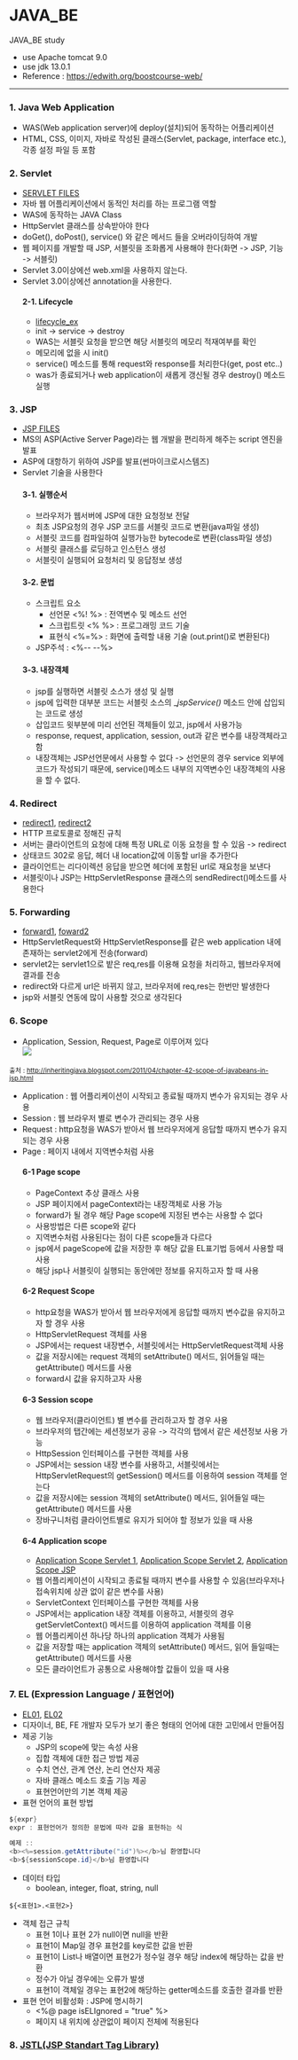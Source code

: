 # JAVA_BE
JAVA_BE study
- use Apache tomcat 9.0
- use jdk 13.0.1
- Reference : https://edwith.org/boostcourse-web/

---
### 1. Java Web Application
  - WAS(Web application server)에 deploy(설치)되어 동작하는 어플리케이션
  - HTML, CSS, 이미지, 자바로 작성된 클래스(Servlet, package, interface etc.), 각종 설정 파일 등 포함

### 2. Servlet 
  - [SERVLET FILES](/exam31/src/exam/)  
  - 자바 웹 어플리케이션에서 동적인 처리를 하는 프로그램 역할
  - WAS에 동작하는 JAVA Class
  - HttpServlet 클래스를 상속받아야 한다
  - doGet(), doPost(), service() 와 같은 메서드 들을 오버라이딩하여 개발
  - 웹 페이지를 개발할 때 JSP, 서블릿을 조화롭게 사용해야 한다(화면 -> JSP, 기능 -> 서블릿)
  - Servlet 3.0이상에선 web.xml을 사용하지 않는다.
  - Servlet 3.0이상에선 annotation을 사용한다.  
    #### 2-1. Lifecycle 
    - [lifecycle_ex](/exam31/src/exam/LifeCycleServelet.java)  
    - init -> service -> destroy
    - WAS는 서블릿 요청을 받으면 해당 서블릿의 메모리 적재여부를 확인
    - 메모리에 없을 시 init()
    - service() 메소드를 통해 request와 response를 처리한다(get, post etc..)
    - was가 종료되거나 web application이 새롭게 갱신될 경우 destroy() 메소드 실행

### 3. JSP 
  - [JSP FILES](/exam31/WebContent/)  
  - MS의 ASP(Active Server Page)라는 웹 개발을 편리하게 해주는 script 엔진을 발표
  - ASP에 대항하기 위하여 JSP를 발표(썬마이크로시스템즈)
  - Servlet 기술을 사용한다
    #### 3-1. 실행순서
    - 브라우저가 웹서버에 JSP에 대한 요청정보 전달
    - 최초 JSP요청의 경우 JSP 코드를 서블릿 코드로 변환(java파일 생성)
    - 서블릿 코드를 컴파일하여 실행가능한 bytecode로 변환(class파일 생성)
    - 서블릿 클래스를 로딩하고 인스턴스 생성
    - 서블릿이 실행되어 요청처리 및 응답정보 생성
    #### 3-2. 문법
    - 스크립트 요소
      - 선언문 <%! %> : 전역변수 및 메소드 선언
      - 스크립트릿 <% %> : 프로그래밍 코드 기술
      - 표현식 <%=%> : 화면에 출력할 내용 기술 (out.print()로 변환된다)
    - JSP주석 : <%-- --%>
    #### 3-3. 내장객체
    - jsp를 실행하면 서블릿 소스가 생성 및 실행
    - jsp에 입력한 대부분 코드는 서블릿 소스의 __jspService()_ 메소드 안에 삽입되는 코드로 생성
    - 삽입코드 윗부분에 미리 선언된 객체들이 있고, jsp에서 사용가능
    - response, request, application, session, out과 같은 변수를 내장객체라고 함
    - 내장객체는 JSP선언문에서 사용할 수 없다 -> 선언문의 경우 service 외부에 코드가 작성되기 때문에, service()메소드 내부의 지역변수인 내장객체의 사용을 할 수 없다.

### 4. Redirect 
  - [redirect1](/exam31/WebContent/redirect01.jsp), [redirect2](/exam31/WebContent/redirect02.jsp)  
  - HTTP 프로토콜로 정해진 규칙
  - 서버는 클라이언트의 요청에 대해 특정 URL로 이동 요청을 할 수 있음 -> redirect
  - 상태코드 302로 응답, 헤더 내 location값에 이동할 url을 추가한다
  - 클라이언트는 리다이렉션 응답을 받으면 헤더에 포함된 url로 재요청을 보낸다
  - 서블릿이나 JSP는 HttpServletResponse 클래스의 sendRedirect()메소드를 사용한다

### 5. Forwarding
  - [forward1](/exam31/src/exam/frontservelet.java), [foward2](/exam31/src/exam/nextservelet.java)
  - HttpServletRequest와 HttpServletResponse를 같은 web application 내에 존재하는 servlet2에게 전송(forward)
  - servlet2는 servlet1으로 밭은 req,res를 이용해 요청을 처리하고, 웹브라우저에 결과를 전송
  - redirect와 다르게 url은 바뀌지 않고, 브라우저에 req,res는 한번만 발생한다
  - jsp와 서블릿 연동에 많이 사용할 것으로 생각된다

### 6. Scope
- Application, Session, Request, Page로 이루어져 있다  
![](http://1.bp.blogspot.com/-I9TZP5Q8wUQ/Taap2IYwyhI/AAAAAAAAAOg/68E71KBizEM/s400/scope.bmp)

<sub> 출처 : http://inheritingjava.blogspot.com/2011/04/chapter-42-scope-of-javabeans-in-jsp.html </sub>
- Application : 웹 어플리케이션이 시작되고 종료될 때까지 변수가 유지되는 경우 사용
- Session : 웹 브라우저 별로 변수가 관리되는 경우 사용
- Request : http요청을 WAS가 받아서 웹 브라우저에게 응답할 때까지 변수가 유지되는 경우 사용
-   Page : 페이지 내에서 지역변수처럼 사용
	#### 6-1 Page scope
	- PageContext 추상 클래스 사용
	- JSP 페이지에서 pageContext라는 내장객체로 사용 가능
	- forward가 될 경우 해당 Page scope에 지정된 변수는 사용할 수 없다
	- 사용방법은 다른 scope와 같다
	- 지역변수처럼 사용된다는 점이 다른 scope들과 다르다
	- jsp에서 pageScope에 값을 저장한 후 해당 값을 EL표기법 등에서 사용할 때 사용
	- 해당 jsp나 서블릿이 실행되는 동안에만 정보를 유지하고자 할 때 사용
	#### 6-2 Request Scope
	- http요청을 WAS가 받아서 웹 브라우저에게 응답할 때까지 변수값을 유지하고자 할 경우 사용
	- HttpServletRequest 객체를 사용
	- JSP에서는 request 내장변수, 서블릿에서는 HttpServletRequest객체 사용
	- 값을 저장시에는 request 객체의 setAttribute() 메서드, 읽어들일 때는 getAttribute() 메서드를 사용
	- forward시 값을 유지하고자 사용
	#### 6-3 Session scope
	- 웹 브라우저(클라이언트) 별 변수를 관리하고자 할 경우 사용
	- 브라우저의 탭간에는 세션정보가 공유 -> 각각의 탭에서 같은 세션정보 사용 가능
	- HttpSession 인터페이스를 구현한 객체를 사용
	- JSP에서는 session 내장 변수를 사용하고, 서블릿에서는 HttpServletRequest의 getSession() 메서드를 이용하여 session 객체를 얻는다
	- 값을 저장시에는 session 객체의 setAttribute() 메서드, 읽어들일 때는 getAttribute() 메서드를 사용
	- 장바구니처럼 클라이언트별로 유지가 되어야 할 정보가 있을 때 사용
	#### 6-4 Application scope
	- [Application Scope Servlet 1](/exam31/src/exam/ApplicationScope01.java), [Application Scope Servlet 2](/exam31/src/exam/ApplicationScope02.java), [Application Scope JSP](/exam31/WebContent/applicationscope01.jsp)  
	- 웹 어플리케이션이 시작되고 종료될 때까지 변수를 사용할 수 있음(브라우저나 접속위치에 상관 없이 같은 변수를 사용)
	- ServletContext 인터페이스를 구현한 객체를 사용
	- JSP에서는 application 내장 객체를 이용하고, 서블릿의 경우 getServletContext() 메서드를 이용하여 application 객체를 이용
	- 웹 어플리케이션 하나당 하나의 application 객체가 사용됨
	- 값을 저장할 때는 application 객체의 setAttribute() 메서드, 읽어 들일때는 getAttribute() 메서드를 사용
	- 모든 클라이언트가 공통으로 사용해야할 값들이 있을 때 사용


### 7.  EL (Expression Language / 표현언어)
- [EL01](exam31/WebContent/EL01.jsp),  [EL02](exam31/WebContent/EL02.jsp)
- 디자이너, BE, FE 개발자 모두가 보기 좋은 형태의 언어에 대한 고민에서 만들어짐
- 제공 기능
	- JSP의 scope에 맞는 속성 사용
	- 집합 객체에 대한 접근 방법 제공
	- 수치 연산, 관계 연산, 논리 연산자 제공
	- 자바 클래스 메소드 호출 기능 제공
	- 표현언어만의 기본 객체 제공
- 표현 언어의 표현 방법
```java
${expr}
expr : 표현언어가 정의한 문법에 따라 값을 표현하는 식

예제 ::
<b><%=session.getAttribute("id")%></b>님 환영합니다
<b>${sessionScope.id}</b>님 환영합니다
```
- 데이터 타입
	- boolean, integer, float, string, null
```
${<표현1>.<표현2>}
```
- 객체 접근 규칙
	-  표현 1이나 표현 2가 null이면 null을 반환
	-   표현1이 Map일 경우 표현2를 key로한 값을 반환
	-   표현1이 List나 배열이면 표현2가 정수일 경우 해당 index에 해당하는 값을 반환
	-   정수가 아닐 경우에는 오류가 발생
	-   표현1이 객체일 경우는 표현2에 해당하는 getter메소드를 호출한 결과를 반환
- 표현 언어 비활성화 : JSP에 명시하기
	-   <%@ page isELIgnored = "true" %>
	-  페이지 내 위치에 상관없이 페이지 전체에 적용된다

### 8. [JSTL(JSP Standart Tag Library)](https://github.com/lagoon9024/dailystudy/200322/0322.md)

